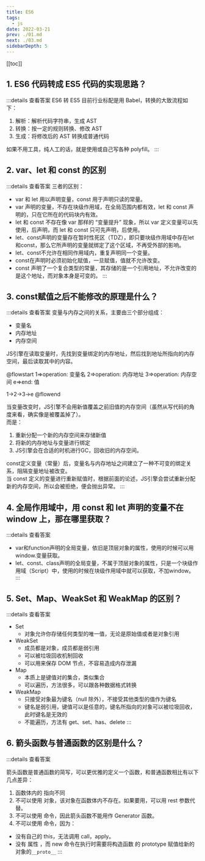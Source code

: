 ```yaml
---
title: ES6
tags: 
  - js
date: 2022-03-21
prev: ./01.md
next: ./03.md
sidebarDepth: 5
---
```


[[toc]]

## 1. ES6 代码转成 ES5 代码的实现思路？

:::details 查看答案
ES6 转 ES5 目前行业标配是用 Babel，转换的大致流程如下：
1. 解析：解析代码字符串，生成 AST
2. 转换：按一定的规则转换、修改 AST
3. 生成：将修改后的 AST 转换成普通代码

如果不用工具，纯人工的话，就是使用或自己写各种 polyfill。
:::

## 2. var、let 和 const 的区别

:::details 查看答案
三者的区别： 
- var 和 let 用以声明变量，const 用于声明只读的常量。
- var 声明的变量，不存在块级作用域，在全局范围内都有效，let 和 const 声明的，只在它所在的代码块内有效。
- let 和 const 不存在像 var 那样的 “变量提升” 现象，所以 var 定义变量可以先使用，后声明，而 let 和 const 只可先声明，后使用。
- let、const声明的变量存在暂时性死区（TDZ），即只要块级作用域中存在let和const，那么它所声明的变量就绑定了这个区域，不再受外部的影响。 
- let、const不允许在相同作用域内，重复声明同一个变量。
- const在声明时必须初始化赋值，一旦赋值，值就不允许改变。
- const 声明了一个复合类型的常量，其存储的是一个引用地址，不允许改变的是这个地址，而对象本身是可变的。 
:::

## 3. const赋值之后不能修改的原理是什么？

:::details 查看答案
变量与内存之间的关系，主要由三个部分组成： 
- 变量名 
- 内存地址 
- 内存空间

JS引擎在读取变量时，先找到变量绑定的内存地址，然后找到地址所指向的内存空间，最后读取其中的内容。

@flowstart
1=>operation: 变量名
2=>operation: 内存地址
3=>operation: 内存空间
e=>end: 值

1->2->3->e
@flowend

当变量改变时，JS引擎不会用新值覆盖之前旧值的内存空间（虽然从写代码的角度来看，确实像是被覆盖掉了）。  
而是：
1. 重新分配一个新的内存空间来存储新值
2. 将新的内存地址与变量进行绑定
3. JS引擎会在合适的时机进行GC，回收旧的内存空间。 

const定义变量（常量）后，变量名与内存地址之间建立了一种不可变的绑定关系，阻隔变量地址被改变。  
当 const 定义的变量进行重新赋值时，根据前面的论述，JS引擎会尝试重新分配新的内存空间，所以会被拒绝，便会抛出异常。
:::

## 4. 全局作用域中，用 const 和 let 声明的变量不在 window 上，那在哪里获取？

:::details 查看答案
- var和function声明的全局变量，依旧是顶层对象的属性，使用的时候可以用window.变量获取。
- let、const、class声明的全局变量，不属于顶层对象的属性，只是一个块级作用域（Script）中，使用的时候在块级作用域中就可以获取，不加window。
:::

## 5. Set、Map、WeakSet 和 WeakMap 的区别？

:::details 查看答案
- Set
  + 对象允许你存储任何类型的唯一值，无论是原始值或者是对象引用
- WeakSet
  + 成员都是对象，成员都是弱引用
  + 可以被垃圾回收机制回收
  + 可以用来保存 DOM 节点，不容易造成内存泄漏
- Map
  + 本质上是键值对的集合，类似集合
  + 可以遍历，方法很多，可以跟各种数据格式转换
- WeakMap
  + 只接受对象最为键名（null 除外），不接受其他类型的值作为键名
  + 键名是弱引用，键值可以是任意的，键名所指向的对象可以被垃圾回收，此时键名是无效的
  + 不能遍历，方法有 get、set、has、delete
:::

## 6. 箭头函数与普通函数的区别是什么？

:::details 查看答案

箭头函数是普通函数的简写，可以更优雅的定义一个函数，和普通函数相比有以下几点差异： 
1. 函数体内的 <str str="this" /> 指向不同
2. 不可以使用 <str str="arguments" /> 对象，该对象在函数体内不存在。如果要用，可以用 rest 参数代替。 
3. 不可以使用 <str str="yield" /> 命令，因此箭头函数不能用作 Generator 函数。 
4. 不可以使用 <str str="new" /> 命令，因为：
  - 没有自己的 this，无法调用 call，apply。
  - 没有 <str str="prototype" /> 属性 ，而 new 命令在执行时需要将构造函数 的 prototype 赋值给新的对象的`__proto__`
:::